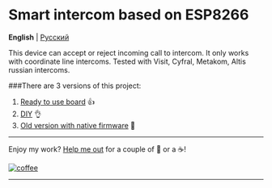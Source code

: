 # Smart intercom based on ESP8266
**English** | [Русский](https://github.com/Anonym-tsk/smart-domofon/blob/master/README.md)

This device can accept or reject incoming call to intercom. It only works with coordinate line intercoms. Tested with Visit, Cyfral, Metakom, Altis russian intercoms.

###There are 3 versions of this project:
1. [Ready to use board](https://github.com/Anonym-tsk/smart-domofon/blob/master/ge1mer/README_EN.md) 👍
2. [DIY](https://github.com/Anonym-tsk/smart-domofon/blob/master/esphome/README_EN.md) 👌
3. [Old version with native firmware](https://github.com/Anonym-tsk/smart-domofon/blob/master/native/README_EN.md) 💩

---

Enjoy my work? [Help me out](http://yasobe.ru/na/esphome) for a couple of :beers: or a :coffee:!

[![coffee](https://www.buymeacoffee.com/assets/img/custom_images/black_img.png)](http://yasobe.ru/na/esphome)

---